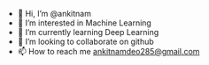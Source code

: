 - 👋 Hi, I’m @ankitnam
- 👀 I’m interested in Machine Learning
- 🌱 I’m currently learning Deep Learning
- 💞️ I’m looking to collaborate on github
- 📫 How to reach me ankitnamdeo285@gmail.com

<!---
ankitnam/ankitnam is a ✨ special ✨ repository because its `README.md` (this file) appears on your GitHub profile.
You can click the Preview link to take a look at your changes.
--->
